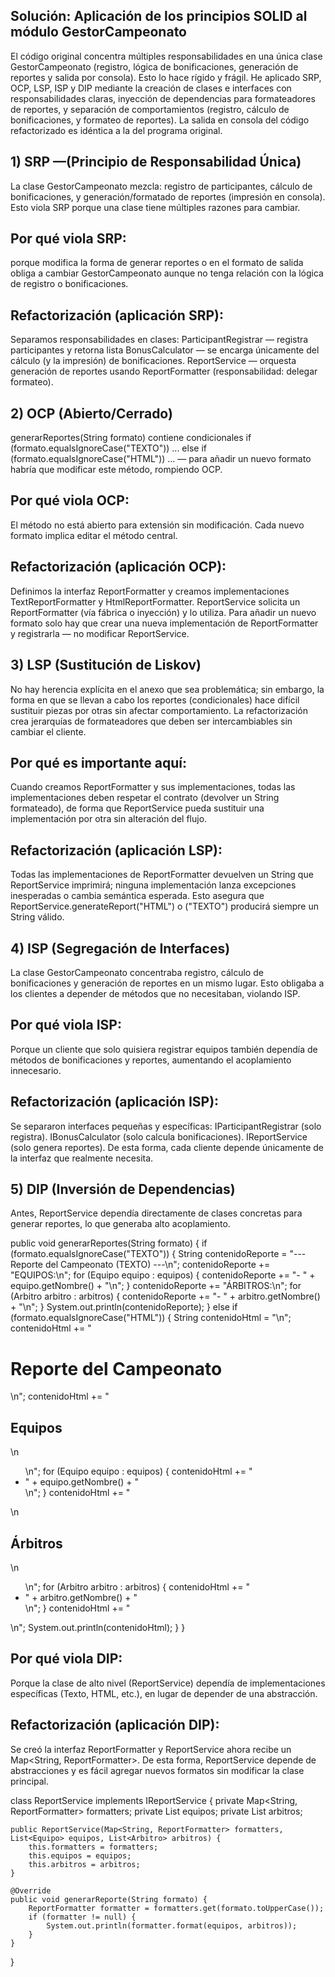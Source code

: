 ## Solución: Aplicación de los principios SOLID al módulo GestorCampeonato
El código original concentra múltiples responsabilidades en una única clase GestorCampeonato (registro, lógica de bonificaciones, generación de reportes y salida por consola). Esto lo hace rígido y frágil. He aplicado SRP, OCP, LSP, ISP y DIP mediante la creación de clases e interfaces con responsabilidades claras, inyección de dependencias para formateadores de reportes, y separación de comportamientos (registro, cálculo de bonificaciones, y formateo de reportes). La salida en consola del código refactorizado es idéntica a la del programa original.

## 1) SRP —(Principio de Responsabilidad Única)
La clase GestorCampeonato mezcla: registro de participantes, cálculo de bonificaciones, y generación/formatado de reportes (impresión en consola). Esto viola SRP porque una clase tiene múltiples razones para cambiar.

## Por qué viola SRP:
porque modifica la forma de generar reportes o en el formato de salida obliga a cambiar GestorCampeonato aunque no tenga relación con la lógica de registro o bonificaciones.

## Refactorización (aplicación SRP):
Separamos responsabilidades en clases:
ParticipantRegistrar — registra participantes y retorna lista 
BonusCalculator — se encarga únicamente del cálculo (y la impresión) de bonificaciones.
ReportService — orquesta generación de reportes usando ReportFormatter (responsabilidad: delegar formateo).


## 2) OCP (Abierto/Cerrado)
generarReportes(String formato) contiene condicionales if (formato.equalsIgnoreCase("TEXTO")) ... else if (formato.equalsIgnoreCase("HTML")) ... — para añadir un nuevo formato habría que modificar este método, rompiendo OCP. 

## Por qué viola OCP:
El método no está abierto para extensión sin modificación. Cada nuevo formato implica editar el método central.

## Refactorización (aplicación OCP):
Definimos la interfaz ReportFormatter y creamos implementaciones TextReportFormatter y HtmlReportFormatter. ReportService solicita un ReportFormatter (vía fábrica o inyección) y lo utiliza. Para añadir un nuevo formato solo hay que crear una nueva implementación de ReportFormatter y registrarla — no modificar ReportService.


## 3) LSP (Sustitución de Liskov)
No hay herencia explícita en el anexo que sea problemática; sin embargo, la forma en que se llevan a cabo los reportes (condicionales) hace difícil sustituir piezas por otras sin afectar comportamiento. La refactorización crea jerarquías de formateadores que deben ser intercambiables sin cambiar el cliente.

## Por qué es importante aquí:
Cuando creamos ReportFormatter y sus implementaciones, todas las implementaciones deben respetar el contrato (devolver un String formateado), de forma que ReportService pueda sustituir una implementación por otra sin alteración del flujo.

## Refactorización (aplicación LSP):
Todas las implementaciones de ReportFormatter devuelven un String que ReportService imprimirá; ninguna implementación lanza excepciones inesperadas o cambia semántica esperada. Esto asegura que ReportService.generateReport("HTML") o ("TEXTO") producirá siempre un String válido.

## 4) ISP (Segregación de Interfaces)
La clase GestorCampeonato concentraba registro, cálculo de bonificaciones y generación de reportes en un mismo lugar. Esto obligaba a los clientes a depender de métodos que no necesitaban, violando ISP.

## Por qué viola ISP:
Porque un cliente que solo quisiera registrar equipos también dependía de métodos de bonificaciones y reportes, aumentando el acoplamiento innecesario.

## Refactorización (aplicación ISP):
Se separaron interfaces pequeñas y específicas:
IParticipantRegistrar (solo registra).
IBonusCalculator (solo calcula bonificaciones).
IReportService (solo genera reportes).
De esta forma, cada cliente depende únicamente de la interfaz que realmente necesita.

## 5) DIP (Inversión de Dependencias)
Antes, ReportService dependía directamente de clases concretas para generar reportes, lo que generaba alto acoplamiento.

public void generarReportes(String formato) {
    if (formato.equalsIgnoreCase("TEXTO")) {
        String contenidoReporte = "--- Reporte del Campeonato (TEXTO) ---\n";
        contenidoReporte += "EQUIPOS:\n";
        for (Equipo equipo : equipos) {
            contenidoReporte += "- " + equipo.getNombre() + "\n";
        }
        contenidoReporte += "ÁRBITROS:\n";
        for (Arbitro arbitro : arbitros) {
            contenidoReporte += "- " + arbitro.getNombre() + "\n";
        }
        System.out.println(contenidoReporte);
    } else if (formato.equalsIgnoreCase("HTML")) {
        String contenidoHtml = "<html><body>\n";
        contenidoHtml += " <h1>Reporte del Campeonato</h1>\n";
        contenidoHtml += " <h2>Equipos</h2>\n <ul>\n";
        for (Equipo equipo : equipos) {
            contenidoHtml += " <li>" + equipo.getNombre() + "</li>\n";
        }
        contenidoHtml += " </ul>\n <h2>Árbitros</h2>\n <ul>\n";
        for (Arbitro arbitro : arbitros) {
            contenidoHtml += " <li>" + arbitro.getNombre() + "</li>\n";
        }
        contenidoHtml += " </ul>\n</body></html>";
        System.out.println(contenidoHtml);
    }
}

## Por qué viola DIP:
Porque la clase de alto nivel (ReportService) dependía de implementaciones específicas (Texto, HTML, etc.), en lugar de depender de una abstracción.

## Refactorización (aplicación DIP):
Se creó la interfaz ReportFormatter y ReportService ahora recibe un Map<String, ReportFormatter>.
De esta forma, ReportService depende de abstracciones y es fácil agregar nuevos formatos sin modificar la clase principal.

class ReportService implements IReportService {
    private Map<String, ReportFormatter> formatters;
    private List<Equipo> equipos;
    private List<Arbitro> arbitros;

    public ReportService(Map<String, ReportFormatter> formatters, List<Equipo> equipos, List<Arbitro> arbitros) {
        this.formatters = formatters;
        this.equipos = equipos;
        this.arbitros = arbitros;
    }

    @Override
    public void generarReporte(String formato) {
        ReportFormatter formatter = formatters.get(formato.toUpperCase());
        if (formatter != null) {
            System.out.println(formatter.format(equipos, arbitros));
        }
    }
}
